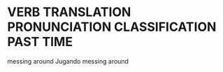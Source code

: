 
# VERB              TRANSLATION             PRONUNCIATION           CLASSIFICATION          PAST TIME           

messing around      Jugando                 messing around          

